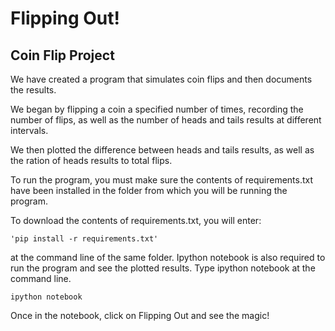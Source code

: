 # Flipping Out!

## Coin Flip Project

We have created a program that simulates coin flips and then documents the results.

We began by flipping a coin a specified number of times, recording the number of flips, as well as the number of heads and tails results at different intervals.  

We then plotted the difference between heads and tails results, as well as the ration of heads results to total flips.

To run the program, you must make sure the contents of requirements.txt have been installed in the folder from which you will be running the program.

To download the contents of requirements.txt, you  will enter:

    'pip install -r requirements.txt'

at the command line of the same folder.  Ipython notebook is also required to run the program and see the plotted results.  Type ipython notebook at the command line.

    ipython notebook

Once in the notebook, click on Flipping Out and see the magic!
